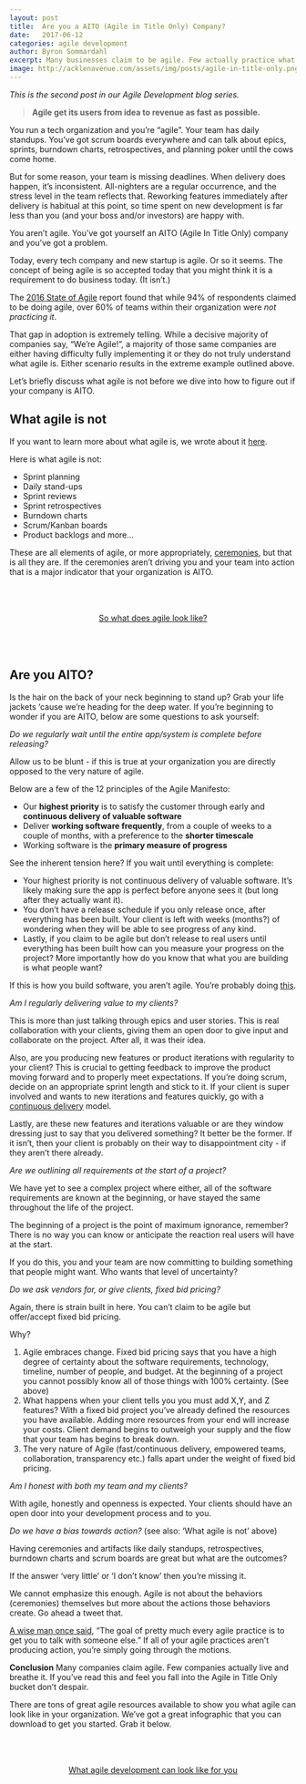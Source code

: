 ```yaml
---
layout: post
title:  Are you a AITO (Agile in Title Only) Company?
date:   2017-06-12
categories: agile development
author: Byron Sommardahl
excerpt: Many businesses claim to be agile. Few actually practice what they preach.
image: http://acklenavenue.com/assets/img/posts/agile-in-title-only.png
---
```

_This is the second post in our Agile Development blog series._
> **Agile get its users from idea to revenue as fast as possible.**
 
You run a tech organization and you’re “agile”. Your team has daily standups. You’ve got scrum boards everywhere 
and can talk about epics, sprints, burndown charts, retrospectives, and planning poker until the cows come home.
 
But for some reason, your team is missing deadlines. When delivery does happen, it’s inconsistent. All-nighters are
a regular occurrence, and the stress level in the team reflects that. Reworking features immediately after delivery 
is habitual at this point, so time spent on new development is far less than you (and your boss and/or investors) 
are happy with. 
 
You aren’t agile. You’ve got yourself an AITO (Agile In Title Only) company and you’ve got a problem.
 
Today, every tech company and new startup is agile. Or so it seems. The concept of being agile is so accepted today that 
you might think it is a requirement to do business today. (It isn’t.) 
 
The [2016 State of Agile](https://explore.versionone.com/state-of-agile) report found that while 94% of respondents claimed to be doing agile, over 60% of teams within 
their organization were _not practicing it_. 
 
That gap in adoption is extremely telling. While a decisive majority of companies say, “We’re Agile!”, a majority of 
those same companies are either having difficulty fully implementing it or they do not truly understand what agile is. 
Either scenario results in the extreme example outlined above.
 
Let’s briefly discuss what agile is not before we dive into how to figure out if your company is AITO.
 
## What agile is not
 
If you want to learn more about what agile is, we wrote about it [here](http://acklenavenue.com/agile/development/2017/04/19/Agile-Development-A-10000-Foot-View.html). 
 
Here is what agile is not:
  * Sprint planning
  * Daily stand-ups
  * Sprint reviews
  * Sprint retrospectives
  * Burndown charts
  * Scrum/Kanban boards
  * Product backlogs and more...
 
These are all elements of agile, or more appropriately, [ceremonies](https://gurtejpsingh.wordpress.com/2013/07/04/scrum-ceremonies-and-artifacts/), but that is all they are. If the ceremonies aren’t 
driving you and your team into action that is a major indicator that your organization is AITO.
 
<div style="text-align:center; padding:50px 30px;">
  <a href="http://acklenavenue.com/assets/img/posts/Agile-scrum.png" class="btn btn-go" >So what does agile look like?</a>
</div>
 
## Are you AITO?
 
Is the hair on the back of your neck beginning to stand up? Grab your life jackets ‘cause we’re heading for the 
deep water. If you’re beginning to wonder if you are AITO, below are some questions to ask yourself:
 
*Do we regularly wait until the entire app/system is complete before releasing?*
 
Allow us to be blunt - if this is true at your organization you are directly opposed to the very nature of agile. 
 
Below are a few of the 12 principles of the Agile Manifesto:
 
  * Our **highest priority** is to satisfy the customer through early and **continuous delivery of valuable software**
  * Deliver **working software frequently**, from a couple of weeks to a couple of months, with a preference to the **shorter timescale**
  * Working software is the **primary measure of progress**
 
See the inherent tension here? If you wait until everything is complete:
 
  * Your highest priority is not continuous delivery of valuable software. It’s likely making sure the app is perfect before anyone sees it (but long after they actually want it). 
  * You don’t have a release schedule if you only release once, after everything has been built. Your client is left with weeks (months?) of wondering when they will be able to see progress of any kind.
  * Lastly, if you claim to be agile but don’t release to real users until everything has been built how can you measure your progress on the project? More importantly how do you know that what you are building is what people want?
 
If this is how you build software, you aren’t agile. You’re probably doing [this](http://learnaccessvba.com/application_development/waterfall_method.htm).
 
*Am I regularly delivering value to my clients?*
 
This is more than just talking through epics and user stories. This is real collaboration with your clients, giving them 
an open door to give input and collaborate on the project. After all, it was their idea. 
 
Also, are you producing new features or product iterations with regularity to your client? This is crucial to getting 
feedback to improve the product moving forward and to properly meet expectations. If you’re doing scrum, decide on an 
appropriate sprint length and stick to it. If your client is super involved and wants to new iterations and features 
quickly, go with a [continuous delivery](http://searchitoperations.techtarget.com/definition/continuous-delivery-CD) model. 
 
Lastly, are these new features and iterations valuable or are they window dressing just to say that you delivered something? 
It better be the former. If it isn’t, then your client is probably on their way to disappointment city - if they aren’t 
there already. 
 
*Are we outlining all requirements at the start of a project?*
 
We have yet to see a complex project where either, all of the software requirements are known at the beginning, or have 
stayed the same throughout the life of the project. 
 
The beginning of a project is the point of maximum ignorance, remember? There is no way you can know or anticipate the 
reaction real users will have at the start. 
 
If you do this, you and your team are now committing to building something that people might want. 
Who wants that level of uncertainty?   
 
*Do we ask vendors for, or give clients, fixed bid pricing?*
 
Again, there is strain built in here. You can’t claim to be agile but offer/accept fixed bid pricing. 
 
Why? 
1. Agile embraces change. Fixed bid pricing says that you have a high degree of certainty about the software requirements, 
technology, timeline, number of people, and budget. At the beginning of a project you cannot possibly know all of those 
things with 100% certainty. (See above)
2. What happens when your client tells you you must add X,Y, and Z features? With a fixed bid project you’ve already defined 
the resources you have available. Adding more resources from your end will increase your costs. Client demand begins to 
outweigh your supply and the flow that your team has begins to break down.
3. The very nature of Agile (fast/continuous delivery, empowered teams, collaboration, transparency etc.) falls apart under 
the weight of fixed bid pricing.
 
*Am I honest with both my team and my clients?*
 
With agile, honestly and openness is expected. Your clients should have an open door into your development process 
and to you. 
 
*Do we have a bias towards action?* (see also: ‘What agile is not’ above)
 
Having ceremonies and artifacts like daily standups, retrospectives, burndown charts and scrum boards are great but what 
are the outcomes? 
 
If the answer ‘very little’ or ‘I don’t know’ then you’re missing it. 
 
We cannot emphasize this enough. Agile is not about the behaviors (ceremonies) themselves but more about the actions those 
behaviors create. Go ahead a tweet that.
 
[A wise man once said](https://twitter.com/tommynorman/status/847822466240180224), “The goal of pretty much every agile practice is to get you to talk with someone else.” If all of 
your agile practices aren’t producing action, you’re simply going through the motions.

**Conclusion**
Many companies claim agile. Few companies actually live and breathe it. If you’ve read this and feel you fall into the 
Agile in Title Only bucket don’t despair. 
 
There are tons of great agile resources available to show you what agile can look like in your organization. 
We’ve got a great infographic that you can download to get you started. Grab it below.
 
<div style="text-align:center; padding:50px 30px;">
  <a href="http://acklenavenue.com/assets/img/posts/Agile-scrum.png" class="btn btn-go" >What agile development can look like for you</a>
</div>
